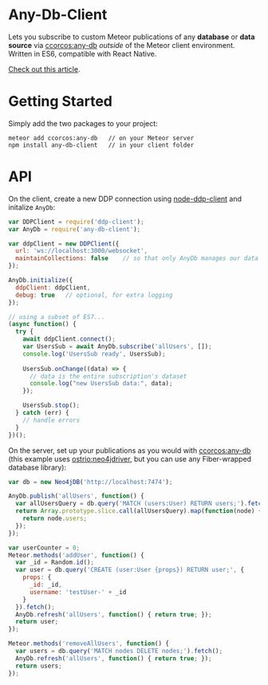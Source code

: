 # Any-Db-Client

Lets you subscribe to custom Meteor publications of any **database** or **data source** via [ccorcos:any-db](https://github.com/ccorcos/meteor-any-db) *outside* of the Meteor client environment. Written in ES6, compatible with React Native.

[Check out this article](https://medium.com/p/feb09105c343/).

# Getting Started

Simply add the two packages to your project:

```
meteor add ccorcos:any-db   // on your Meteor server
npm install any-db-client   // in your client folder
````

# API

On the client, create a new DDP connection using [node-ddp-client](https://github.com/hharnisc/node-ddp-client/) and initalize `AnyDb`:

```js
var DDPClient = require('ddp-client');
var AnyDb = require('any-db-client');

var ddpClient = new DDPClient({
  url: 'ws://localhost:3000/websocket',
  maintainCollections: false    // so that only AnyDb manages our data
});

AnyDb.initialize({
  ddpClient: ddpClient,
  debug: true   // optional, for extra logging
});

// using a subset of ES7...
(async function() {
  try {
    await ddpClient.connect();
    var UsersSub = await AnyDb.subscribe('allUsers', []);
    console.log('UsersSub ready', UsersSub);
  
    UsersSub.onChange((data) => {
      // data is the entire subscription's dataset
      console.log("new UsersSub data:", data);
    });

    UsersSub.stop();
  } catch (err) {
    // handle errors
  }
})();
```

On the server, set up your publications as you would with [ccorcos:any-db](https://github.com/ccorcos/meteor-any-db) (this example uses [ostrio:neo4jdriver](https://github.com/VeliovGroup/ostrio-neo4jdriver), but you can use any Fiber-wrapped database library):

```js
var db = new Neo4jDB('http://localhost:7474');

AnyDb.publish('allUsers', function() {
  var allUsersQuery = db.query('MATCH (users:User) RETURN users;').fetch();
  return Array.prototype.slice.call(allUsersQuery).map(function(node) {
    return node.users;
  });
});

var userCounter = 0;
Meteor.methods('addUser', function() {
  var _id = Random.id();
  var user = db.query('CREATE (user:User {props}) RETURN user;', {
    props: {
      _id: _id,
      username: 'testUser-' + _id
    }
  }).fetch();
  AnyDb.refresh('allUsers', function() { return true; });
  return user;
});

Meteor.methods('removeAllUsers', function() {
  var users = db.query('MATCH nodes DELETE nodes;').fetch();
  AnyDb.refresh('allUsers', function() { return true; });
  return users;
});
```
